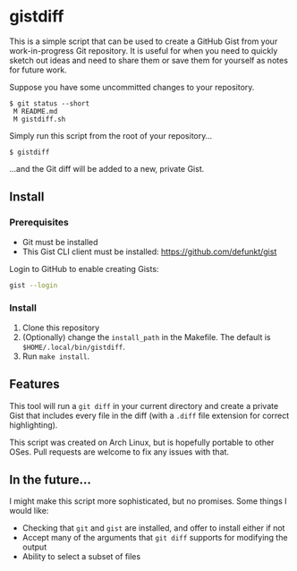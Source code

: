 # gistdiff

This is a simple script that can be used to create a GitHub Gist from your work-in-progress Git repository. It is useful for when you need to quickly sketch out ideas and need to share them or save them for yourself as notes for future work.

Suppose you have some uncommitted changes to your repository.

```
$ git status --short
 M README.md
 M gistdiff.sh
```

Simply run this script from the root of your repository…

```
$ gistdiff
```

…and the Git diff will be added to a new, private Gist.

## Install

### Prerequisites

- Git must be installed
- This Gist CLI client must be installed: https://github.com/defunkt/gist

Login to GitHub to enable creating Gists:

```sh
gist --login
```

### Install

1. Clone this repository
2. (Optionally) change the `install_path` in the Makefile. The default is `$HOME/.local/bin/gistdiff`.
3. Run `make install`.

## Features

This tool will run a `git diff` in your current directory and create a private Gist that includes every file in the diff (with a `.diff` file extension for correct highlighting).

This script was created on Arch Linux, but is hopefully portable to other OSes. Pull requests are welcome to fix any issues with that.

## In the future…

I might make this script more sophisticated, but no promises. Some things I would like:

- Checking that `git` and `gist` are installed, and offer to install either if not
- Accept many of the arguments that `git diff` supports for modifying the output
- Ability to select a subset of files
